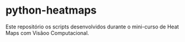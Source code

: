 # python-heatmaps

Este repositório os scripts desenvolvidos durante o mini-curso de Heat Maps com Visãoo Computacional.